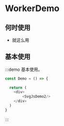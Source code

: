 # WorkerDemo

## 何时使用

- 就这么用

## 基本使用

:::demo 基本使用。

```js
const Demo = () => {
 
  return (
    <div>
        <SvgJsDemo2/>
    </div>
  )
}
```

:::
